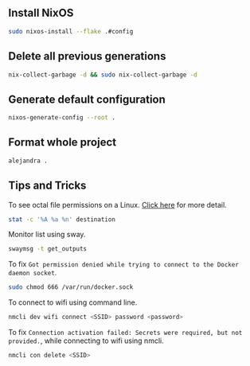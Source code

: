 ## Install NixOS

```bash
sudo nixos-install --flake .#config
```

## Delete all previous generations

```bash
nix-collect-garbage -d && sudo nix-collect-garbage -d
```

## Generate default configuration

```bash
nixos-generate-config --root .
```

## Format whole project

```bash
alejandra .
```

## Tips and Tricks

To see octal file permissions on a Linux. [Click here](https://www.cyberciti.biz/faq/get-octal-file-permissions-from-command-line-on-linuxunix/) for more detail.

```bash
stat -c '%A %a %n' destination
```

Monitor list using sway.

```bash
swaymsg -t get_outputs
```

To fix `Got permission denied while trying to connect to the Docker daemon socket`.

```bash
sudo chmod 666 /var/run/docker.sock
```

To connect to wifi using command line.

```bash
nmcli dev wifi connect <SSID> password <password>
```

To fix `Connection activation failed: Secrets were required, but not provided.`, while connecting to wifi using nmcli.

```bash
nmcli con delete <SSID>
```
